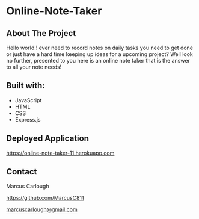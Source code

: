 # Online-Note-Taker

## About The Project

Hello world!! ever need to record notes on daily tasks you need to get done or just have a hard time keeping up ideas for a upcoming project? Well look no further, presented to you here is an online note taker that is the answer to all your note needs!

## Built with:

- JavaScript
- HTML
- CSS
- Express.js

## Deployed Application

https://online-note-taker-11.herokuapp.com

## Contact

Marcus Carlough

https://github.com/MarcusC811

marcuscarlough@gmail.com